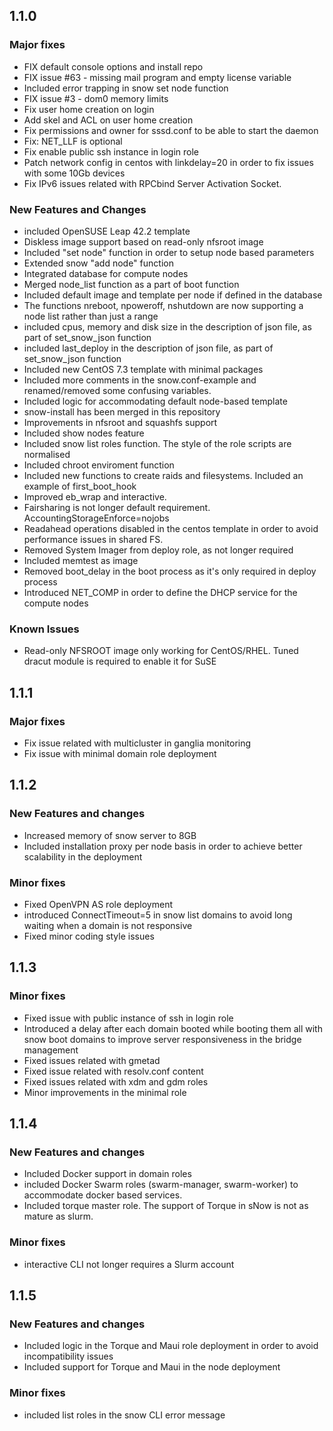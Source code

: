 ## 1.1.0
### Major fixes

* FIX default console options and install repo
* FIX issue #63 - missing mail program and empty license variable
* Included error trapping in snow set node function
* FIX issue #3 - dom0 memory limits
* Fix user home creation on login
* Add skel and ACL on user home creation
* Fix permissions and owner for sssd.conf to be able to start the daemon
* Fix: NET_LLF is optional
* Fix enable public ssh instance in login role
* Patch network config in centos with linkdelay=20 in order to fix issues with some 10Gb devices
* Fix IPv6 issues related with RPCbind Server Activation Socket.


### New Features and Changes

* included OpenSUSE Leap 42.2 template
* Diskless image support based on read-only nfsroot image
* Included "set node" function in order to setup node based parameters
* Extended snow "add node" function
* Integrated database for compute nodes
* Merged node_list function as a part of boot function
* Included default image and template per node if defined in the database
* The functions nreboot, npoweroff, nshutdown are now supporting a node list rather than just a range
* included cpus, memory and disk size in the description of json file, as part of set_snow_json function
* included last_deploy in the description of json file, as part of set_snow_json function
* Included new CentOS 7.3 template with minimal packages
* Included more comments in the snow.conf-example and renamed/removed some confusing variables.
* Included logic for accommodating default node-based template
* snow-install has been merged in this repository
* Improvements in nfsroot and squashfs support
* Included show nodes feature
* Included snow list roles function. The style of the role scripts are normalised
* Included chroot enviroment function
* Included new functions to create raids and filesystems. Included an example of first_boot_hook
* Improved eb_wrap and interactive. 
* Fairsharing is not longer default requirement. AccountingStorageEnforce=nojobs
* Readahead operations disabled in the centos template in order to avoid performance issues in shared FS.
* Removed System Imager from deploy role, as not longer required
* Included memtest as image
* Removed boot_delay in the boot process as it's only required in deploy process
* Introduced NET_COMP in order to define the DHCP service for the compute nodes


### Known Issues

* Read-only NFSROOT image only working for CentOS/RHEL. Tuned dracut module is required to enable it for SuSE


## 1.1.1

### Major fixes

* Fix issue related with multicluster in ganglia monitoring
* Fix issue with minimal domain role deployment

## 1.1.2

### New Features and changes
* Increased memory of snow server to 8GB
* Included installation proxy per node basis in order to achieve better scalability in the deployment
### Minor fixes
* Fixed OpenVPN AS role deployment
* introduced ConnectTimeout=5 in snow list domains to avoid long waiting when a domain is not responsive
* Fixed minor coding style issues

## 1.1.3

### Minor fixes

* Fixed issue with public instance of ssh in login role
* Introduced a delay after each domain booted while booting them all with snow boot domains to improve server responsiveness in the bridge management
* Fixed issues related with gmetad
* Fixed issue related with resolv.conf content
* Fixed issues related with xdm and gdm  roles
* Minor improvements in the minimal role

## 1.1.4

### New Features and changes
* Included Docker support in domain roles
* included Docker Swarm roles (swarm-manager, swarm-worker) to accommodate docker based services.
* Included torque master role. The support of Torque in sNow is not as mature as slurm.

### Minor fixes
* interactive CLI not longer requires a Slurm account

## 1.1.5

### New Features and changes
* Included logic in the Torque and Maui role deployment in order to avoid incompatibility issues
* Included support for Torque and Maui in the node deployment

### Minor fixes
* included list roles in the snow CLI error message